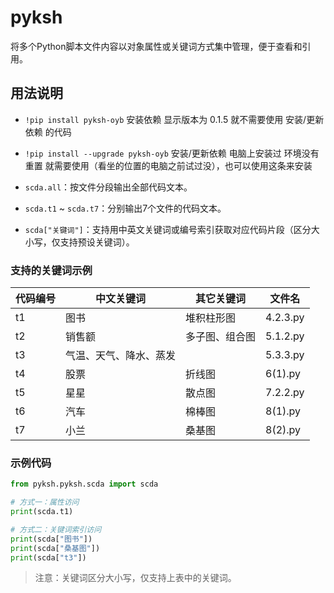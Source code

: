 # pyksh

将多个Python脚本文件内容以对象属性或关键词方式集中管理，便于查看和引用。

## 用法说明
- `!pip install pyksh-oyb` 安装依赖    显示版本为 0.1.5 就不需要使用 安装/更新依赖 的代码

- `!pip install --upgrade pyksh-oyb` 安装/更新依赖  电脑上安装过 环境没有重置 就需要使用（看坐的位置的电脑之前试过没），也可以使用这条来安装

- `scda.all`：按文件分段输出全部代码文本。
- `scda.t1` ~ `scda.t7`：分别输出7个文件的代码文本。
- `scda["关键词"]`：支持用中英文关键词或编号索引获取对应代码片段（区分大小写，仅支持预设关键词）。

### 支持的关键词示例

| 代码编号 | 中文关键词             | 其它关键词     | 文件名   |
| -------- | ---------------------- | -------------- | -------- |
| t1       | 图书                   | 堆积柱形图     | 4.2.3.py |
| t2       | 销售额                 | 多子图、组合图 | 5.1.2.py |
| t3       | 气温、天气、降水、蒸发 |                | 5.3.3.py |
| t4       | 股票                   | 折线图         | 6(1).py  |
| t5       | 星星                   | 散点图         | 7.2.2.py |
| t6       | 汽车                   | 棉棒图         | 8(1).py  |
| t7       | 小兰                   | 桑基图         | 8(2).py  |

### 示例代码

```python
from pyksh.pyksh.scda import scda

# 方式一：属性访问
print(scda.t1)

# 方式二：关键词索引访问
print(scda["图书"])
print(scda["桑基图"])
print(scda["t3"])
```

> 注意：关键词区分大小写，仅支持上表中的关键词。 